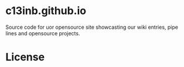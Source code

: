 # c13inb.github.io
Source code for uor opensource site showcasting our wiki entries, pipe lines and opensource projects.

# License
